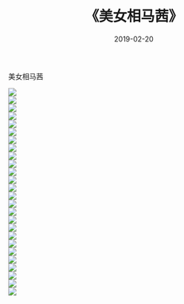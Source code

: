 ﻿---
layout: post
title:  《美女相马茜》
date:   2019-02-20
img: http://pic.660000.xyz/1:/唯美/2019/美女相马茜/000.jpg
categories: [美女, 清纯, 唯美]
---

美女相马茜

  ![](http://pic.660000.xyz/1:/唯美/2019/美女相马茜/001.jpg) <br> ![](http://pic.660000.xyz/1:/唯美/2019/美女相马茜/002.jpg) <br> ![](http://pic.660000.xyz/1:/唯美/2019/美女相马茜/003.jpg) <br> ![](http://pic.660000.xyz/1:/唯美/2019/美女相马茜/004.jpg) <br> ![](http://pic.660000.xyz/1:/唯美/2019/美女相马茜/005.jpg) <br> ![](http://pic.660000.xyz/1:/唯美/2019/美女相马茜/006.jpg) <br> ![](http://pic.660000.xyz/1:/唯美/2019/美女相马茜/007.jpg) <br> ![](http://pic.660000.xyz/1:/唯美/2019/美女相马茜/008.jpg) <br> ![](http://pic.660000.xyz/1:/唯美/2019/美女相马茜/009.jpg) <br> ![](http://pic.660000.xyz/1:/唯美/2019/美女相马茜/010.jpg) <br> ![](http://pic.660000.xyz/1:/唯美/2019/美女相马茜/011.jpg) <br> ![](http://pic.660000.xyz/1:/唯美/2019/美女相马茜/012.jpg) <br> ![](http://pic.660000.xyz/1:/唯美/2019/美女相马茜/013.jpg) <br> ![](http://pic.660000.xyz/1:/唯美/2019/美女相马茜/014.jpg) <br> ![](http://pic.660000.xyz/1:/唯美/2019/美女相马茜/015.jpg) <br> ![](http://pic.660000.xyz/1:/唯美/2019/美女相马茜/016.jpg) <br> ![](http://pic.660000.xyz/1:/唯美/2019/美女相马茜/017.jpg) <br> ![](http://pic.660000.xyz/1:/唯美/2019/美女相马茜/018.jpg) <br> ![](http://pic.660000.xyz/1:/唯美/2019/美女相马茜/019.jpg) <br> ![](http://pic.660000.xyz/1:/唯美/2019/美女相马茜/020.jpg) <br> ![](http://pic.660000.xyz/1:/唯美/2019/美女相马茜/021.jpg) <br> ![](http://pic.660000.xyz/1:/唯美/2019/美女相马茜/022.jpg) <br> ![](http://pic.660000.xyz/1:/唯美/2019/美女相马茜/023.jpg) <br> ![](http://pic.660000.xyz/1:/唯美/2019/美女相马茜/024.jpg) <br> ![](http://pic.660000.xyz/1:/唯美/2019/美女相马茜/025.jpg) <br> ![](http://pic.660000.xyz/1:/唯美/2019/美女相马茜/026.jpg) <br>